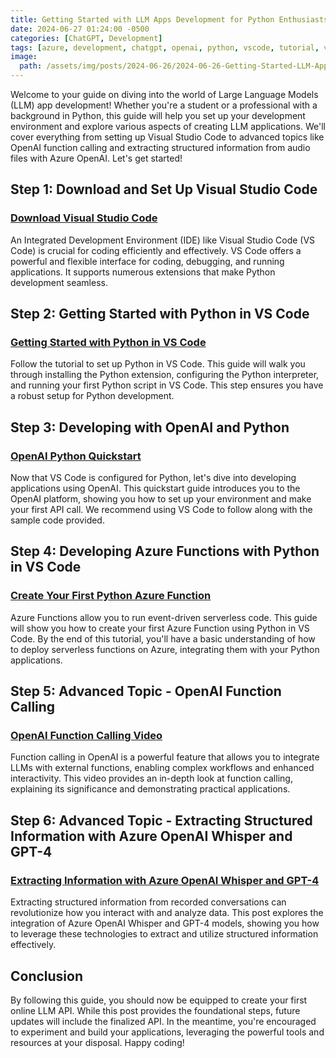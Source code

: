 ```yaml
---
title: Getting Started with LLM Apps Development for Python Enthusiasts
date: 2024-06-27 01:24:00 -0500
categories: [ChatGPT, Development]
tags: [azure, development, chatgpt, openai, python, vscode, tutorial, video]
image:
  path: /assets/img/posts/2024-06-26/2024-06-26-Getting-Started-LLM-Apps-Development-Header.jpg
---
```


Welcome to your guide on diving into the world of Large Language Models (LLM) app development! Whether you're a student or a professional with a background in Python, this guide will help you set up your development environment and explore various aspects of creating LLM applications. We'll cover everything from setting up Visual Studio Code to advanced topics like OpenAI function calling and extracting structured information from audio files with Azure OpenAI. Let's get started!

## Step 1: Download and Set Up Visual Studio Code

### [Download Visual Studio Code](https://code.visualstudio.com/download)

An Integrated Development Environment (IDE) like Visual Studio Code (VS Code) is crucial for coding efficiently and effectively. VS Code offers a powerful and flexible interface for coding, debugging, and running applications. It supports numerous extensions that make Python development seamless.

## Step 2: Getting Started with Python in VS Code

### [Getting Started with Python in VS Code](https://code.visualstudio.com/docs/python/python-tutorial)

Follow the tutorial to set up Python in VS Code. This guide will walk you through installing the Python extension, configuring the Python interpreter, and running your first Python script in VS Code. This step ensures you have a robust setup for Python development.

## Step 3: Developing with OpenAI and Python

### [OpenAI Python Quickstart](https://platform.openai.com/docs/quickstart)

Now that VS Code is configured for Python, let's dive into developing applications using OpenAI. This quickstart guide introduces you to the OpenAI platform, showing you how to set up your environment and make your first API call. We recommend using VS Code to follow along with the sample code provided.

## Step 4: Developing Azure Functions with Python in VS Code

### [Create Your First Python Azure Function](https://learn.microsoft.com/en-us/azure/azure-functions/create-first-function-vs-code-python)

Azure Functions allow you to run event-driven serverless code. This guide will show you how to create your first Azure Function using Python in VS Code. By the end of this tutorial, you'll have a basic understanding of how to deploy serverless functions on Azure, integrating them with your Python applications.

## Step 5: Advanced Topic - OpenAI Function Calling

### [OpenAI Function Calling Video](https://warnov.com/@aoai-functions-calling-video)

Function calling in OpenAI is a powerful feature that allows you to integrate LLMs with external functions, enabling complex workflows and enhanced interactivity. This video provides an in-depth look at function calling, explaining its significance and demonstrating practical applications.

## Step 6: Advanced Topic - Extracting Structured Information with Azure OpenAI Whisper and GPT-4

### [Extracting Information with Azure OpenAI Whisper and GPT-4](http://warnov.com/@whisper-gpt-post)

Extracting structured information from recorded conversations can revolutionize how you interact with and analyze data. This post explores the integration of Azure OpenAI Whisper and GPT-4 models, showing you how to leverage these technologies to extract and utilize structured information effectively.

## Conclusion

By following this guide, you should now be equipped to create your first online LLM API. While this post provides the foundational steps, future updates will include the finalized API. In the meantime, you're encouraged to experiment and build your applications, leveraging the powerful tools and resources at your disposal. Happy coding!